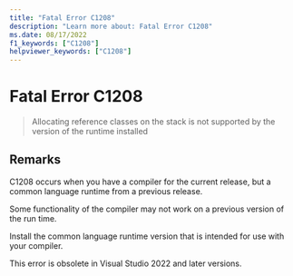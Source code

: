 ```yaml
---
title: "Fatal Error C1208"
description: "Learn more about: Fatal Error C1208"
ms.date: 08/17/2022
f1_keywords: ["C1208"]
helpviewer_keywords: ["C1208"]
---
```

# Fatal Error C1208

> Allocating reference classes on the stack is not supported by the version of the runtime installed

## Remarks

C1208 occurs when you have a compiler for the current release, but a common language runtime from a previous release.

Some functionality of the compiler may not work on a previous version of the run time.

Install the common language runtime version that is intended for use with your compiler.

This error is obsolete in Visual Studio 2022 and later versions.
